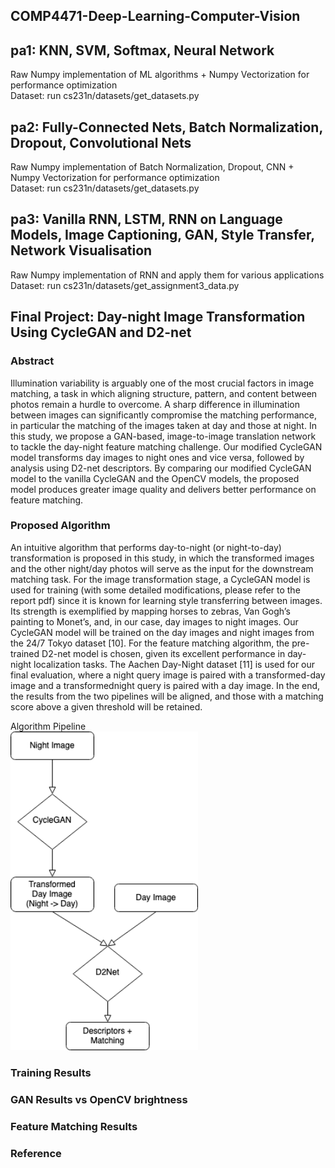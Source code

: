 ## COMP4471-Deep-Learning-Computer-Vision

## pa1: KNN, SVM, Softmax, Neural Network
  Raw Numpy implementation of ML algorithms + Numpy Vectorization for performance optimization </br>
  Dataset: run cs231n/datasets/get_datasets.py

## pa2: Fully-Connected Nets, Batch Normalization, Dropout, Convolutional Nets
  Raw Numpy implementation of Batch Normalization, Dropout, CNN + Numpy Vectorization for performance optimization </br>
  Dataset: run cs231n/datasets/get_datasets.py
  
## pa3: Vanilla RNN, LSTM, RNN on Language Models, Image Captioning, GAN, Style Transfer, Network Visualisation
  Raw Numpy implementation of RNN and apply them for various applications </br>
  Dataset: run cs231n/datasets/get_assignment3_data.py

## Final Project: Day-night Image Transformation Using CycleGAN and D2-net
### Abstract 
  Illumination variability is arguably one of the most crucial factors in image matching, a task in which aligning structure, pattern, and content between photos remain a hurdle to overcome. A sharp difference in illumination between images can significantly compromise the matching performance, in particular the matching of the images taken at day and those at night. In this study, we propose a GAN-based, image-to-image translation network to tackle the day-night feature matching challenge. Our modified CycleGAN model transforms day images to night ones and vice versa, followed by analysis using D2-net descriptors. By comparing our modified CycleGAN model to the vanilla CycleGAN and the OpenCV models, the proposed model produces greater image quality and delivers better performance on feature matching.

### Proposed Algorithm

An intuitive algorithm that performs day-to-night (or night-to-day) transformation is proposed in this study, in which the transformed images and the other night/day photos will serve as the input for the downstream matching task. For the image transformation stage, a CycleGAN model is used for training (with some detailed modifications, please refer to the report pdf) since it is known for learning style transferring between images. Its strength is exemplified by mapping horses to zebras, Van Gogh’s painting to Monet’s, and, in our case, day images to night images. Our CycleGAN model will be trained on the day images and night images from the 24/7 Tokyo dataset \[10\]. For the feature matching algorithm, the pre-trained D2-net model is chosen, given its excellent performance in day-night localization tasks. The Aachen Day-Night dataset \[11\] is used for our final evaluation, where a night query image is paired with a transformed-day image and a transformednight query is paired with a day image. In the end, the results from the two pipelines will be aligned, and those with a matching score above a given threshold will be retained.

Algorithm Pipeline </br>
<img src="https://github.com/PeePeeDante/COMP4471-Deep-Learning-Computer-Vision/blob/main/pictures/pipeline.png"  width="300"> </br>



### Training Results 

### GAN Results vs OpenCV brightness 

### Feature Matching Results

### Reference
  
